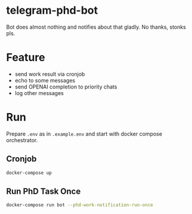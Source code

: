 # telegram-phd-bot
Bot does almost nothing and notifies about that gladly. No thanks, stonks pls.

# Feature
- send work result via cronjob
- echo to some messages
- send OPENAI completion to priority chats
- log other messages

# Run
Prepare `.env` as in `.example.env` and start with docker compose orchestrator.
## Cronjob
```bash
docker-compose up
```

## Run PhD Task Once
```bash
docker-compose run bot --phd-work-notification-run-once
```
